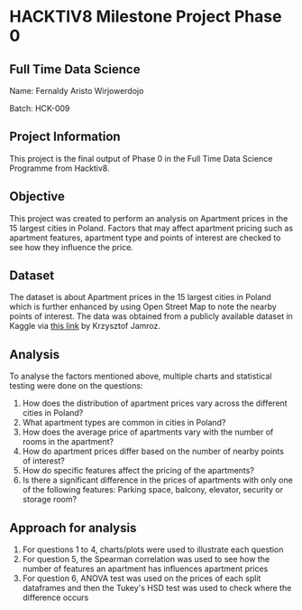# HACKTIV8 Milestone Project Phase 0 
## Full Time Data Science

Name: Fernaldy Aristo Wirjowerdojo

Batch: HCK-009

## Project Information
This project is the final output of Phase 0 in the Full Time Data Science Programme from Hacktiv8.

## Objective
This project was created to perform an analysis on Apartment prices in the 15 largest cities in Poland. Factors that may affect apartment pricing such as apartment features, apartment type and points of interest are checked to see how they influence the price.

## Dataset
The dataset is about Apartment prices in the 15 largest cities in Poland which is further enhanced by using Open Street Map to note the nearby points of interest. The data was obtained from a publicly available dataset in Kaggle via [this link](https://www.kaggle.com/datasets/krzysztofjamroz/apartment-prices-in-poland/data) by Krzysztof Jamroz. 

## Analysis
To analyse the factors mentioned above, multiple charts and statistical testing were done on the questions:
1. How does the distribution of apartment prices vary across the different cities in Poland?
2. What apartment types are common in cities in Poland?
3. How does the average price of apartments vary with the number of rooms in the apartment?
4. How do apartment prices differ based on the number of nearby points of interest?
5. How do specific features affect the pricing of the apartments?
6. Is there a significant difference in the prices of apartments with only one of the following features: Parking space, balcony, elevator, security or storage room?

## Approach for analysis
1. For questions 1 to 4, charts/plots were used to illustrate each question
2. For question 5, the Spearman correlation was used to see how the number of features an apartment has influences apartment prices
3. For question 6, ANOVA test was used on the prices of each split dataframes and then the Tukey's HSD test was used to check where the difference occurs
